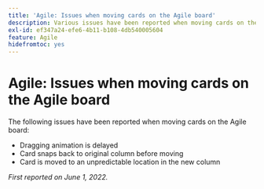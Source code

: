 ```yaml
---
title: 'Agile: Issues when moving cards on the Agile board'
description: Various issues have been reported when moving cards on the Agile board.
exl-id: ef347a24-efe6-4b11-b108-4db540005604
feature: Agile
hidefromtoc: yes
---
```

# Agile: Issues when moving cards on the Agile board

<!--Valid issue, won't fix-->

The following issues have been reported when moving cards on the Agile board:

* Dragging animation is delayed
* Card snaps back to original column before moving
* Card is moved to an unpredictable location in the new column

_First reported on June 1, 2022._
